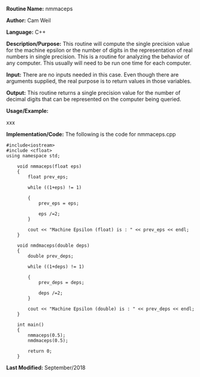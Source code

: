 **Routine Name:**           nmmaceps

**Author:** Cam Weil

**Language:** C++

**Description/Purpose:** This routine will compute the single precision value for the machine epsilon or the number of digits
in the representation of real numbers in single precision. This is a routine for analyzing the behavior of any computer. This
usually will need to be run one time for each computer.

**Input:** There are no inputs needed in this case. Even though there are arguments supplied, the real purpose is to
return values in those variables.

**Output:** This routine returns a single precision value for the number of decimal digits that can be represented on the
computer being queried.

**Usage/Example:**

xxx

**Implementation/Code:** The following is the code for nmmaceps.cpp

    #include<iostream>
    #include <cfloat>
    using namespace std;

        void nmmaceps(float eps)
        {
            float prev_eps;
    
            while ((1+eps) != 1)
        
            {
                prev_eps = eps;
        
                eps /=2;
            }
    
            cout << "Machine Epsilon (float) is : " << prev_eps << endl;
        }

        void nmdmaceps(double deps)
        {
            double prev_deps;
    
            while ((1+deps) != 1)
        
            {
                prev_deps = deps;
        
                deps /=2;
            }
    
            cout << "Machine Epsilon (double) is : " << prev_deps << endl;
        }

        int main()
        {
            nmmaceps(0.5);
            nmdmaceps(0.5);
    
            return 0;
        }
        
**Last Modified:** September/2018
